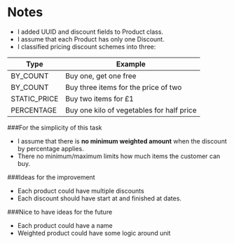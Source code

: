 # Notes

* I added UUID and discount fields to Product class. 
* I assume that each Product has only one Discount.
* I classified pricing discount schemes into three:

Type | Example
------------ | -------------
BY_COUNT | Buy one, get one free
BY_COUNT | Buy three items for the price of two
STATIC_PRICE | Buy two items for £1
PERCENTAGE | Buy one kilo of vegetables for half price

###For the simplicity of this task 
* I assume that there is __no minimum weighted amount__ when the discount by percentage 
applies. 
* There no minimum/maximum limits how much items the customer can buy.

###Ideas for the improvement
* Each product could have multiple discounts
* Each discount should have start at and finished at dates.

###Nice to have ideas for the future
* Each product could have a name
* Weighted product could have some logic around unit